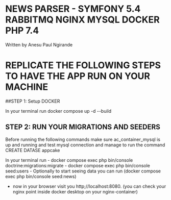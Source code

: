 # NEWS PARSER - SYMFONY 5.4 RABBITMQ NGINX MYSQL DOCKER PHP 7.4

Written by Anesu Paul Ngirande


# REPLICATE THE FOLLOWING STEPS TO HAVE THE APP RUN ON YOUR MACHINE

##STEP 1: Setup DOCKER

In your terminal run docker compose up -d --build

## STEP 2: RUN YOUR MIGRATIONS AND SEEDERS
Before running the following commands make sure ac_container_mysql is up and running and test mysql connection and manage to run the command CREATE DATASE appcake

In your terminal run 
	- docker compose exec php bin/console doctrine:migrations:migrate
	- docker compose exec php bin/console seed:users
	- Optionally to start seeing data you can run (docker compose exec php bin/console seed:news)
	
- now in your browser visit you http;//localhost:8080. (you can check your nginx point inside docker desktop on your nginx-container)